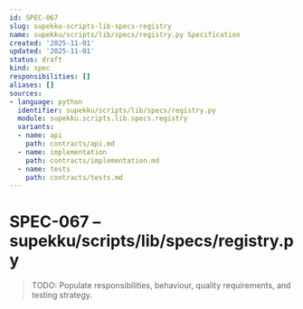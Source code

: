 ```yaml
---
id: SPEC-067
slug: supekku-scripts-lib-specs-registry
name: supekku/scripts/lib/specs/registry.py Specification
created: '2025-11-01'
updated: '2025-11-01'
status: draft
kind: spec
responsibilities: []
aliases: []
sources:
- language: python
  identifier: supekku/scripts/lib/specs/registry.py
  module: supekku.scripts.lib.specs.registry
  variants:
  - name: api
    path: contracts/api.md
  - name: implementation
    path: contracts/implementation.md
  - name: tests
    path: contracts/tests.md
---
```


# SPEC-067 – supekku/scripts/lib/specs/registry.py

> TODO: Populate responsibilities, behaviour, quality requirements, and testing strategy.
